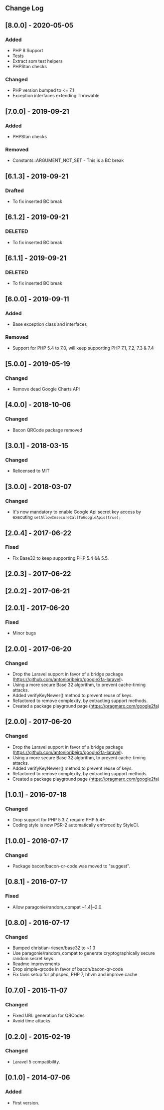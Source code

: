 ## Change Log

## [8.0.0] - 2020-05-05
### Added
- PHP 8 Support
- Tests
- Extract som test helpers
- PHPStan checks
### Changed
- PHP version bumped to <= 7.1
- Exception interfaces extending Throwable  

## [7.0.0] - 2019-09-21
### Added
- PHPStan checks
### Removed
- Constants::ARGUMENT_NOT_SET - This is a BC break

## [6.1.3] - 2019-09-21
### Drafted
- To fix inserted BC break
 
## [6.1.2] - 2019-09-21 
### DELETED
- To fix inserted BC break

## [6.1.1] - 2019-09-21
### DELETED
- To fix inserted BC break

## [6.0.0] - 2019-09-11
### Added
- Base exception class and interfaces 
### Removed
- Support for PHP 5.4 to 7.0, will keep supporting PHP 7.1, 7.2, 7.3 & 7.4 

## [5.0.0] - 2019-05-19
### Changed
- Remove dead Google Charts API 

## [4.0.0] - 2018-10-06
### Changed
- Bacon QRCode package removed

## [3.0.1] - 2018-03-15
### Changed
- Relicensed to MIT

## [3.0.0] - 2018-03-07
### Changed
- It's now mandatory to enable Google Api secret key access by executing `setAllowInsecureCallToGoogleApis(true);`

## [2.0.4] - 2017-06-22
### Fixed
- Fix Base32 to keep supporting PHP 5.4 && 5.5.

## [2.0.3] - 2017-06-22
## [2.0.2] - 2017-06-21
## [2.0.1] - 2017-06-20
### Fixed
- Minor bugs

## [2.0.0] - 2017-06-20
### Changed
- Drop the Laravel support in favor of a bridge package (https://github.com/antonioribeiro/google2fa-laravel).
- Using a more secure Base 32 algorithm, to prevent cache-timing attacks.  
- Added verifyKeyNewer() method to prevent reuse of keys.
- Refactored to remove complexity, by extracting support methods.
- Created a package playground page (https://pragmarx.com/google2fa)

## [2.0.0] - 2017-06-20
### Changed
- Drop the Laravel support in favor of a bridge package (https://github.com/antonioribeiro/google2fa-laravel).
- Using a more secure Base 32 algorithm, to prevent cache-timing attacks.  
- Added verifyKeyNewer() method to prevent reuse of keys.
- Refactored to remove complexity, by extracting support methods.
- Created a package playground page (https://pragmarx.com/google2fa)

## [1.0.1] - 2016-07-18
### Changed
- Drop support for PHP 5.3.7, require PHP 5.4+. 
- Coding style is now PSR-2 automatically enforced by StyleCI.

## [1.0.0] - 2016-07-17
### Changed
- Package bacon/bacon-qr-code was moved to "suggest". 

## [0.8.1] - 2016-07-17
### Fixed
- Allow paragonie/random_compat ~1.4|~2.0.

## [0.8.0] - 2016-07-17
### Changed
- Bumped christian-riesen/base32 to ~1.3
- Use paragonie/random_compat to generate cryptographically secure random secret keys
- Readme improvements
- Drop simple-qrcode in favor of bacon/bacon-qr-code 
- Fix tavis setup for phpspec, PHP 7, hhvm and improve cache

## [0.7.0] - 2015-11-07
### Changed
- Fixed URL generation for QRCodes
- Avoid time attacks

## [0.2.0] - 2015-02-19
### Changed
- Laravel 5 compatibility.

## [0.1.0] - 2014-07-06
### Added
- First version.
